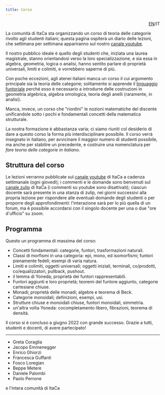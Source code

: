 ```yaml
---
title: Corso
---
```


<div style="text-align: right"><a href="course-eng.html">EN</a>/IT</div>

La comunità di ItaCa sta organizzando un corso di teoria delle categorie rivolto agli studenti italiani; questa pagina ospiterà un diario delle lezioni, che settimana per settimana appariranno sul nostro [canale youtube](https://www.youtube.com/channel/UCKdVVjPg_dHhbIiuzLh4Llg).

Il nostro pubblico ideale è quello degli studenti che, iniziata una laurea magistrale, stanno orientandosi verso la loro specializzazione, e sia essa in algebra, geometria, logica o analisi, hanno sentito parlare di proprietà universali, limiti e colimiti, e vorrebbero saperne di più.

Con poche eccezioni, agli atenei italiani manca un corso il cui argomento principale sia la teoria delle categorie; solitamente si apprende il [linguaggio funtoriale](https://ncatlab.org/nlab/files/GrothendieckIntroductionLangageFonctoriel1965.pdf) perché esso è necessario a introdurre delle costruzioni in geometria algebrica, algebra omologica, teoria degli anelli (raramente, in analisi).

Manca, invece, un corso che "riordini" le nozioni matematiche del discente unificandole sotto i pochi e fondamentali concetti della matematica strutturale.

La nostra formazione è abbastanza varia; ci siamo riuniti col desiderio di dare a questo corso la forma più interdisciplinare possibile. Il corso verrà insegnato in italiano, per avvicinare il maggior numero di studenti possibile, ma anche per stabilire un precedente, e costruire una nomenclatura per _fare teoria delle categorie in italiano_.

## Struttura del corso

Le lezioni verranno pubblicate sul [canale youtube](https://www.youtube.com/channel/UCKdVVjPg_dHhbIiuzLh4Llg/videos) di ItaCa a cadenza settimanale (ogni giovedì); i commenti e le domande sono benvenuti sul [canale zulip](https://itaca.zulipchat.com/) di ItaCa (i commenti su youtube sono disattivati); ciascun docente sarà presente in una stanza di zulip, nei giorni successivi alla propria lezione per rispondere alle eventuali domande degli studenti o per proporre degli approfondimenti: l'interazione sarà per lo più quella di un forum, ma è possibile accordarsi con il singolo docente per una o due "ore d'ufficio" su zoom.

## Programma

Questo un programma di massima del corso:

- Concetti fondamentali: categorie, funtori, trasformazioni naturali.
- Classi di morfismi in una categoria: epi, mono, ed isomorfismi; funtori pienamente fedeli; esempi di varia natura.
- Limiti e colimiti, oggetti universali; oggetti iniziali, terminali, co/prodotti, co/equalizzatori, pullback, pushout.
- il lemma di Yoneda; proprietà dei funtori rappresentabili.
- Funtori aggiunti e loro proprietà; teoremi del funtore aggiunto, categorie cartesiane chiuse.
- Monadi; proprietà delle monadi; algebre e teorema di Beck.
- Categorie monoidali; definizioni, esempi, usi.
- Strutture chiuse e monoidali chiuse, funtori monoidali, simmetria.
- un'altra volta Yoneda: cocompletamento libero, fibrazioni, teorema di densità.

Il corso si è concluso a giugno 2022 con grande successo. Grazie a tutti, studenti e docenti, di avere partecipato!


<!-- 1. 7/10/2021  teaser; presentazione dei docenti, alcune idee sul contenuto del corso. [video](https://youtu.be/DIXypXx8-DE) -->
<!-- 2. 14/10/2021 _Paolo Perrone_. Concetti fondamentali: Definizione di categoria. [video](https://youtu.be/2kSgmgo1GO8) -->
<!-- 3. 21/10/2021 _Paolo Perrone_. Concetti fondamentali: Funtori. [video](https://youtu.be/M6iAJO0T-vs) -->
<!-- 4. 28/10/2021 _Paolo Perrone_. Concetti fondamentali: Trasformazioni naturali. [video](https://youtu.be/pgRWfh25x7M) -->
<!-- 5. 4/11/2021  _Enrico Ghiorzi_. Epi e mono: Definizioni base, sezioni e retrazioni. [video](https://youtu.be/YDr_SMoTuCY) -->
<!-- 6. 11/11/2021 _Enrico Ghiorzi_. Epi e mono: Esempi ed esercizi. [video](https://youtu.be/KmrSR3ecCPE) -->
<!-- 7. 18/11/2021 _Enrico Ghiorzi_. Equivalenze; funtori pieni e fedeli; caratterizzazione delle equivalenze; categorie scheletriche. [video](https://youtu.be/VYHqaSKqnh4) -->
<!-- 8. 25/11/2021 _Jacopo Emmenegger_. Prodotti finiti e oggetto terminale, esempi; coprodotti finiti e oggetto iniziale, esempi. [video](https://youtu.be/KQBvmxgV65Y) -->

---

- Greta Coraglia
- Jacopo Emmenegger
- Enrico Ghiorzi
- Francesca Guffanti
- Fosco Loregian
- Beppe Metere
- Daniele Palombi
- Paolo Perrone

e l'intera comunità di ItaCa

